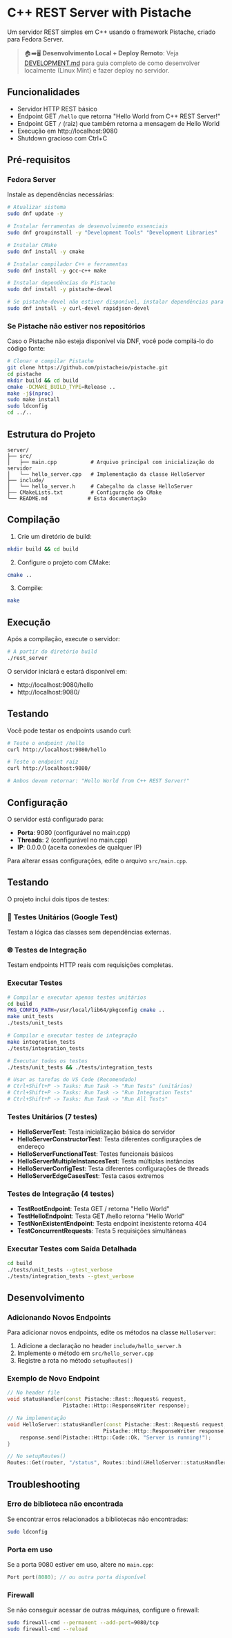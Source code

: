 # C++ REST Server with Pistache

Um servidor REST simples em C++ usando o framework Pistache, criado para Fedora Server.

> 🏠➡️🖥️ **Desenvolvimento Local + Deploy Remoto**: Veja [DEVELOPMENT.md](DEVELOPMENT.md) para guia completo de como desenvolver localmente (Linux Mint) e fazer deploy no servidor.

## Funcionalidades

- Servidor HTTP REST básico
- Endpoint GET `/hello` que retorna "Hello World from C++ REST Server!"
- Endpoint GET `/` (raiz) que também retorna a mensagem de Hello World
- Execução em http://localhost:9080
- Shutdown gracioso com Ctrl+C

## Pré-requisitos

### Fedora Server

Instale as dependências necessárias:

```bash
# Atualizar sistema
sudo dnf update -y

# Instalar ferramentas de desenvolvimento essenciais
sudo dnf groupinstall -y "Development Tools" "Development Libraries"

# Instalar CMake
sudo dnf install -y cmake

# Instalar compilador C++ e ferramentas
sudo dnf install -y gcc-c++ make

# Instalar dependências do Pistache
sudo dnf install -y pistache-devel

# Se pistache-devel não estiver disponível, instalar dependências para compilar do código fonte
sudo dnf install -y curl-devel rapidjson-devel
```

### Se Pistache não estiver nos repositórios

Caso o Pistache não esteja disponível via DNF, você pode compilá-lo do código fonte:

```bash
# Clonar e compilar Pistache
git clone https://github.com/pistacheio/pistache.git
cd pistache
mkdir build && cd build
cmake -DCMAKE_BUILD_TYPE=Release ..
make -j$(nproc)
sudo make install
sudo ldconfig
cd ../..
```

## Estrutura do Projeto

```
server/
├── src/
│   ├── main.cpp           # Arquivo principal com inicialização do servidor
│   └── hello_server.cpp   # Implementação da classe HelloServer
├── include/
│   └── hello_server.h     # Cabeçalho da classe HelloServer
├── CMakeLists.txt         # Configuração do CMake
└── README.md             # Esta documentação
```

## Compilação

1. Crie um diretório de build:
```bash
mkdir build && cd build
```

2. Configure o projeto com CMake:
```bash
cmake ..
```

3. Compile:
```bash
make
```

## Execução

Após a compilação, execute o servidor:

```bash
# A partir do diretório build
./rest_server
```

O servidor iniciará e estará disponível em:
- http://localhost:9080/hello
- http://localhost:9080/

## Testando

Você pode testar os endpoints usando curl:

```bash
# Teste o endpoint /hello
curl http://localhost:9080/hello

# Teste o endpoint raiz
curl http://localhost:9080/

# Ambos devem retornar: "Hello World from C++ REST Server!"
```

## Configuração

O servidor está configurado para:
- **Porta**: 9080 (configurável no main.cpp)
- **Threads**: 2 (configurável no main.cpp)
- **IP**: 0.0.0.0 (aceita conexões de qualquer IP)

Para alterar essas configurações, edite o arquivo `src/main.cpp`.

## Testando

O projeto inclui dois tipos de testes:

### 🧪 **Testes Unitários** (Google Test)
Testam a lógica das classes sem dependências externas.

### 🌐 **Testes de Integração** 
Testam endpoints HTTP reais com requisições completas.

### Executar Testes

```bash
# Compilar e executar apenas testes unitários
cd build
PKG_CONFIG_PATH=/usr/local/lib64/pkgconfig cmake ..
make unit_tests
./tests/unit_tests

# Compilar e executar testes de integração
make integration_tests
./tests/integration_tests

# Executar todos os testes
./tests/unit_tests && ./tests/integration_tests

# Usar as tarefas do VS Code (Recomendado)
# Ctrl+Shift+P -> Tasks: Run Task -> "Run Tests" (unitários)
# Ctrl+Shift+P -> Tasks: Run Task -> "Run Integration Tests"
# Ctrl+Shift+P -> Tasks: Run Task -> "Run All Tests"
```

### Testes Unitários (7 testes)

- **HelloServerTest**: Testa inicialização básica do servidor
- **HelloServerConstructorTest**: Testa diferentes configurações de endereço
- **HelloServerFunctionalTest**: Testes funcionais básicos
- **HelloServerMultipleInstancesTest**: Testa múltiplas instâncias
- **HelloServerConfigTest**: Testa diferentes configurações de threads
- **HelloServerEdgeCasesTest**: Testa casos extremos

### Testes de Integração (4 testes)

- **TestRootEndpoint**: Testa GET / retorna "Hello World"
- **TestHelloEndpoint**: Testa GET /hello retorna "Hello World"
- **TestNonExistentEndpoint**: Testa endpoint inexistente retorna 404
- **TestConcurrentRequests**: Testa 5 requisições simultâneas

### Executar Testes com Saída Detalhada

```bash
cd build
./tests/unit_tests --gtest_verbose
./tests/integration_tests --gtest_verbose
```

## Desenvolvimento

### Adicionando Novos Endpoints

Para adicionar novos endpoints, edite os métodos na classe `HelloServer`:

1. Adicione a declaração no header `include/hello_server.h`
2. Implemente o método em `src/hello_server.cpp`
3. Registre a rota no método `setupRoutes()`

### Exemplo de Novo Endpoint

```cpp
// No header file
void statusHandler(const Pistache::Rest::Request& request, 
                  Pistache::Http::ResponseWriter response);

// Na implementação
void HelloServer::statusHandler(const Pistache::Rest::Request& request, 
                               Pistache::Http::ResponseWriter response) {
    response.send(Pistache::Http::Code::Ok, "Server is running!");
}

// No setupRoutes()
Routes::Get(router, "/status", Routes::bind(&HelloServer::statusHandler, this));
```

## Troubleshooting

### Erro de biblioteca não encontrada
Se encontrar erros relacionados a bibliotecas não encontradas:
```bash
sudo ldconfig
```

### Porta em uso
Se a porta 9080 estiver em uso, altere no `main.cpp`:
```cpp
Port port(8080); // ou outra porta disponível
```

### Firewall
Se não conseguir acessar de outras máquinas, configure o firewall:
```bash
sudo firewall-cmd --permanent --add-port=9080/tcp
sudo firewall-cmd --reload
```